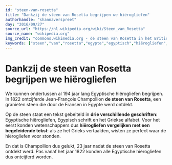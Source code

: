 ```yaml
---
id: "steen-van-rosetta"
title: "Dankzij de steen van Rosetta begrijpen we hiërogliefen"
authorhandle: "shannaverspreet"
day: "2016/09/27"
source_url: "https://nl.wikipedia.org/wiki/Steen_van_Rosetta"
source_name: "wikipedia.org"
img_credit: "commons.wikimedia.org - de steen van Rosetta in het British Museum, Londen"
keywords: ["steen","van","rosetta","egypte","egyptisch","hiërogliefen","hiëroglief","ontcijferd","lezen","begrijpen","Thomas","Young","Jean-François","Champollion"]
---
```

# Dankzij de steen van Rosetta begrijpen we hiërogliefen
We kunnen ondertussen al 194 jaar lang Egyptische hiërogliefen begrijpen. In 1822 ontcijferde Jean-François Champollion **de steen van Rosetta**, een granieten steen die door de Fransen in Egypte werd ontdekt.

Op de steen staat een tekst gebeiteld in **drie verschillende geschriften**: Egyptische hiërogliefen, Egypisch schrift en het Griekse alfabet. Voor het eerst konden wetenschappers dus **hiërogliefen vergelijken met een begeleidende tekst**: als ze het Grieks vertaalden, wisten ze perfect waar de hiërogliefen voor stonden.

En dat is Champollion dus gelukt, 23 jaar nadat de steen van Rosetta ontdekt werd. Pas vanaf het jaar 1822 konden alle Egyptische hiërogliefen dus ontcijferd worden.